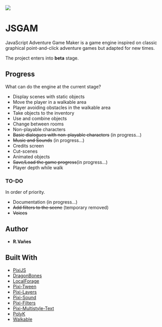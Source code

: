 ![](https://raw.githubusercontent.com/kreezii/jsgam/master/logo/jsgamLogo.png)

# JSGAM
JavaScript Adventure Game Maker is a game engine inspired on classic graphical point-and-click adventure games but adapted for new times.

The project enters into **beta** stage.

## Progress
What can do the engine at the current stage?
* Display scenes with static objects
* Move the player in a walkable area
* Player avoiding obstacles in the walkable area
* Take objects to the inventory
* Use and combine objects
* Change between rooms
* Non-playable characters
* ~~Basic dialogues with non-playable characters~~ (in progress...)
* ~~Music and Sounds~~ (in progress...)
* Credits screen
* Cut-scenes
* Animated objects
* ~~Save/Load the game progress~~(in progress...)
* Player depth while walk

### TO-DO

In order of priority.
* Documentation (in progress...)
* ~~Add filters to the scene~~ (temporary removed)
* ~~Voices~~

## Author
* **R.Vañes**

## Built With

* [PixiJS](http://www.pixijs.com/)
* [DragonBones](http://dragonbones.com/)
* [LocalForage](https://github.com/localForage/localForage)
* [Pixi-Tween](https://github.com/k8w/pixi-tween)
* [Pixi-Layers](https://github.com/pixijs/pixi-display)
* [Pixi-Sound](https://github.com/pixijs/pixi-sound)
* [Pixi-Filters](https://github.com/pixijs/pixi-filters)
* [Pixi-Multistyle-Text](https://github.com/tleunen/pixi-multistyle-text)
* [PolyK](http://polyk.ivank.net/)
* [Walkable](https://github.com/implicit-invocation/walkable)
